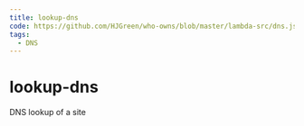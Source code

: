 ```yaml
---
title: lookup-dns
code: https://github.com/HJGreen/who-owns/blob/master/lambda-src/dns.js
tags: 
  - DNS
---
```


# lookup-dns

DNS lookup of a site

